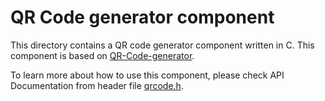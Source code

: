 # QR Code generator component

This directory contains a QR code generator component written in C. This component is based on [QR-Code-generator](https://github.com/nayuki/QR-Code-generator).

To learn more about how to use this component, please check API Documentation from header file [qrcode.h](./include/qrcode.h).
